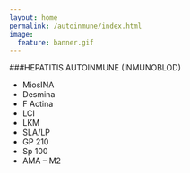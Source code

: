 ```yaml
---
layout: home
permalink: /autoinmune/index.html
image:
  feature: banner.gif
---
```


###HEPATITIS AUTOINMUNE (INMUNOBLOD)
* MiosINA
* Desmina
* F Actina
* LCI
* LKM
* SLA/LP
* GP 210
* Sp 100
* AMA – M2

